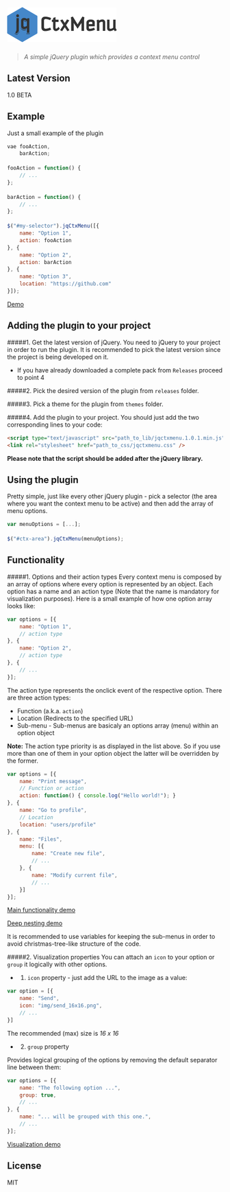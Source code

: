 ![jqCtxMenu](misc/logo.png)
===========================

> *A simple jQuery plugin which provides a context menu control*

Latest Version
----

1.0 BETA

Example
--------------
Just a small example of the plugin

```javascript
vae fooAction,
    barAction;
    
fooAction = function() {
    // ...
};

barAction = function() {
    // ...
};

$("#my-selector").jqCtxMenu([{
    name: "Option 1",
    action: fooAction
}, {
    name: "Option 2",
    action: barAction
}, {
    name: "Option 3",
    location: "https://github.com"
}]);
```
[Demo]

Adding the plugin to your project
-----------

#####1. Get the latest version of jQuery.
You need to jQuery to your project in order to run the plugin. It is recommended to pick the latest version since the project is being developed on it.

* If you have already downloaded a complete pack from ```Releases``` proceed to point 4

#####2. Pick the desired version of the plugin from ```releases``` folder.

#####3. Pick a theme for the plugin from ```themes``` folder.

#####4. Add the plugin to your project.
You should just add the two corresponding lines to your code:

```html
<script type="text/javascript" src="path_to_lib/jqctxmenu.1.0.1.min.js"></script>
<link rel="stylesheet" href="path_to_css/jqctxmenu.css" />
```

**Please note that the script should be added after the jQuery library.**

Using the plugin
----------------
Pretty simple, just like every other jQuery plugin - pick a selector (the area where you want the context menu to be active) and then add the array of menu options.

```javascript
var menuOptions = [...];

$("#ctx-area").jqCtxMenu(menuOptions);
```

Functionality
-------------
#####1. Options and their action types
Every context menu is composed by an array of options where every option is represented by an object. Each option has a name and an action type (Note that the name is mandatory for visualization purposes). Here is a small example of how one option array looks like:

```javascript
var options = [{
    name: "Option 1",
    // action type
}, {
    name: "Option 2",
    // action type
}, {
    // ...
}];
```
The action type represents the onclick event of the respective option. There are three action types:
* Function (a.k.a. ```action```)
* Location (Redirects to the specified URL)
* Sub-menu - Sub-menus are basicaly an options array (menu) within an option object 

**Note:** The action type priority is as displayed in the list above. So if you use more than one of them in your option object the latter will be overridden by the former.

```javascript
var options = [{
    name: "Print message",
    // Function or action
    action: function() { console.log("Hello world!"); }
}, {
    name: "Go to profile",
    // Location
    location: "users/profile"
}, {
    name: "Files",
    menu: [{
        name: "Create new file",
        // ...
    }, {
        name: "Modify current file",
        // ...
    }]
}];
```
[Main functionality demo]

[Deep nesting demo]

It is recommended to use variables for keeping the sub-menus in order to avoid christmas-tree-like structure of the code.

#####2. Visualization properties
You can attach an ```icon``` to your option or ```group``` it logically with other options.
* 1. ```icon``` property - just add the URL to the image as a value:

```javascript
var option = [{
    name: "Send",
    icon: "img/send_16x16.png",
    // ...
}]
```
The recommended (max) size is *16 x 16*
* 2. ```group``` property

Provides logical grouping of the options by removing the default separator line between them:

```javascript
var options = [{
    name: "The following option ...",
    group: true,
    // ...
}, {
    name: "... will be grouped with this one.",
    // ...
}];
```
[Visualization demo]

License
----

MIT

[Demo]: http://htmlpreview.github.io/?https://raw.githubusercontent.com/hAWKdv/jqCtxMenu/master/demos/simple-demo.html
[Main functionality demo]: http://htmlpreview.github.io/?https://raw.githubusercontent.com/hAWKdv/jqCtxMenu/master/demos/functionality.html
[Deep nesting demo]: http://htmlpreview.github.io/?https://raw.githubusercontent.com/hAWKdv/jqCtxMenu/master/demos/deep-nesting.html
[Visualization demo]: http://htmlpreview.github.io/?https://raw.githubusercontent.com/hAWKdv/jqCtxMenu/master/demos/visualization.html